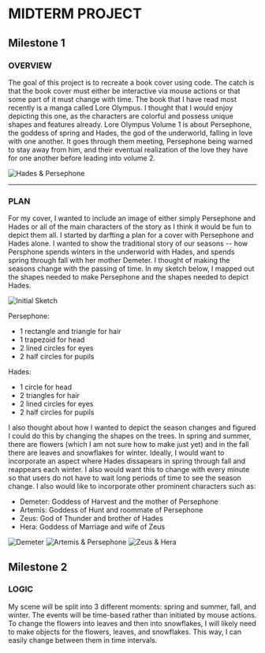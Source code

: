 # **MIDTERM PROJECT**

## Milestone 1

### OVERVIEW
The goal of this project is to recreate a book cover using code. The catch is that the book cover must either be interactive via mouse actions or that some part of it must change with time. The book that I have read most recently is a manga called Lore Olympus. I thought that I would enjoy depicting this one, as the characters are colorful and possess unique shapes and features already. Lore Olympus Volume 1 is about Persephone, the goddess of spring and Hades, the god of the underworld, falling in love with one another. It goes through them meeting, Persephone being warned to stay away from him, and their eventual realization of the love they have for one another before leading into volume 2. 

![Hades & Persephone](./hades_persephone_from_lore_olympus_fanart_by_painefullthrottle_ddidqia-pre.jpg)

---

### PLAN
For my cover, I wanted to include an image of either simply Persephone and Hades or all of the main characters of the story as I think it would be fun to depict them all. I started by darfting a plan for a cover with Persephone and Hades alone. I wanted to show the traditional story of our seasons -- how Persphone spends winters in the underworld with Hades, and spends spring through fall with her mother Demeter. I thought of making the seasons change with the passing of time. In my sketch below, I mapped out the shapes needed to make Persephone and the shapes needed to depict Hades.
 
![Initial Sketch](./image0.png)

Persephone:
- 1 rectangle and triangle for hair
- 1 trapezoid for head
- 2 lined circles for eyes
- 2 half circles for pupils

Hades:
- 1 circle for head
- 2 triangles for hair
- 2 lined circles for eyes
- 2 half circles for pupils

I also thought about how I wanted to depict the season changes and figured I could do this by changing the shapes on the trees. In spring and summer, there are flowers (which I am not sure how to make just yet) and in the fall there are leaves and snowflakes for winter. Ideally, I would want to incorporate an aspect where Hades dissapears in spring through fall and reappears each winter. I also would want this to change with every minute so that users do not have to wait long periods of time to see the season change. I also would like to incorporate other prominent characters such as:

- Demeter: Goddess of Harvest and the mother of Persephone 
- Artemis: Goddess of Hunt and roommate of Persephone
- Zeus: God of Thunder and brother of Hades
- Hera: Goddess of Marriage and wife of Zeus

![Demeter](./DemSeason3.webp)
![Artemis & Persephone](./Artemis2.PNG.webp)
![Zeus & Hera](./Zeus_and_hera_young.PNG.webp)

## Milestone 2

### LOGIC
My scene will be split into 3 different moments: spring and summer, fall, and winter. The events will be time-based rather than initiated by mouse actions. To change the flowers into leaves and then into snowflakes, I will likely need to make objects for the flowers, leaves, and snowflakes. This way, I can easily change between them in time intervals. 